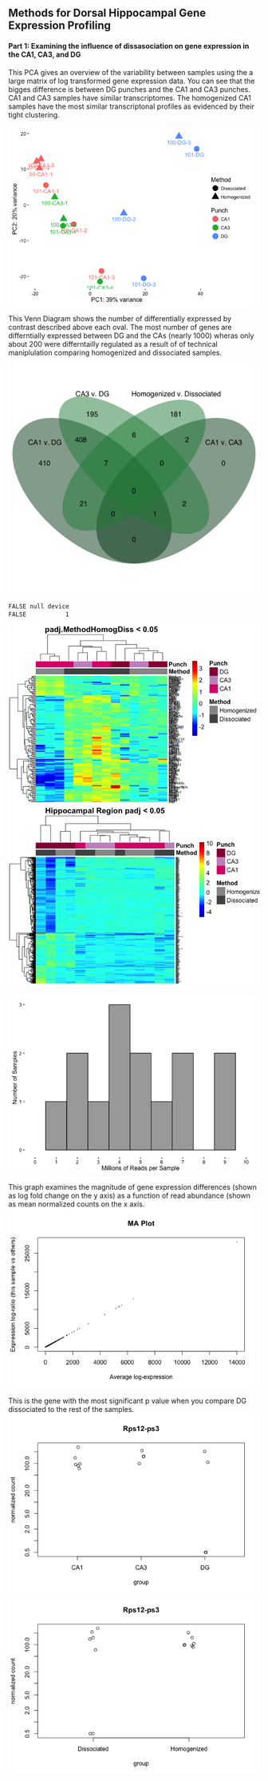 Methods for Dorsal Hippocampal Gene Expression Profiling
--------------------------------------------------------

#### Part 1: Examining the influence of dissasociation on gene expression in the CA1, CA3, and DG

This PCA gives an overview of the variability between samples using the a large matrix of log transformed gene expression data. You can see that the bigges difference is between DG punches and the CA1 and CA3 punches. CA1 and CA3 samples have similar transcriptomes. The homogenized CA1 samples have the most similar transcriptonal profiles as evidenced by their tight clustering.

![](../figures/allregions_onlyhomodiss/PCA-1.png)

This Venn Diagram shows the number of differentially expressed by contrast described above each oval. The most number of genes are differntially expressed between DG and the CAs (nearly 1000) wheras only about 200 were differntailly regulated as a result of of technical maniplulation comparing homogenized and dissociated samples.

![](../figures/allregions_onlyhomodiss/VennDiagram.png)

    FALSE null device 
    FALSE           1

![](../figures/allregions_onlyhomodiss/Heatmap100DEgenes-1.png)![](../figures/allregions_onlyhomodiss/Heatmap100DEgenes-2.png)

![](../figures/allregions_onlyhomodiss/readcounts-1.png)

This graph examines the magnitude of gene expression differences (shown as log fold change on the y axis) as a function of read abundance (shown as mean normalized counts on the x axis.
![](../figures/allregions_onlyhomodiss/MAplot-1.png)

This is the gene with the most significant p value when you compare DG dissociated to the rest of the samples. ![](../figures/allregions_onlyhomodiss/mostsignificantgene-1.png)![](../figures/allregions_onlyhomodiss/mostsignificantgene-2.png)
